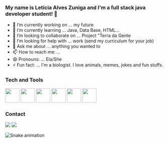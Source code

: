 ### My name is Letícia Alves Zuniga and I'm a full stack java developer student!  👋


- 🔭 I’m currently working on ... my future
- 🌱 I’m currently learning ... Java, Data Base, HTML...
- 👯 I’m looking to collaborate on ... Project "Terra da Gente
- 🤔 I’m looking for help with ... work (send my curriculum for your job)
- 💬 Ask me about ... anything you wanted to
- 📫 How to reach me: ... 
- 😄 Pronouns: ... Ela/She
- ⚡ Fun fact: ... I'm a biologist. I love animals, memes, jokes and fun stuffs.

### Tech and Tools   

<img src="https://cdn.jsdelivr.net/gh/devicons/devicon/icons/java/java-original-wordmark.svg" width="45" height="45" /> <img src="https://cdn.jsdelivr.net/gh/devicons/devicon/icons/css3/css3-original-wordmark.svg" width="45" height="45"/> <img src="https://cdn.jsdelivr.net/gh/devicons/devicon/icons/mysql/mysql-original-wordmark.svg" width="45" height="45"/>  <img src="https://cdn.jsdelivr.net/gh/devicons/devicon/icons/spring/spring-original-wordmark.svg" width="45" height="45"/>  <img src="https://cdn.jsdelivr.net/gh/devicons/devicon/icons/docker/docker-original-wordmark.svg" width="45" height="45"/>  <img src="https://cdn.jsdelivr.net/gh/devicons/devicon/icons/git/git-original-wordmark.svg" width="45" height="45"/>
          
          
 
### Contact
<div>         
<a href = "mailto:leh.zuniga@gmail.com"><img src="https://img.shields.io/badge/Gmail-D14836?style=for-the-badge&logo=gmail&logoColor=white" target="_blank"></a>
<a href="https://www.linkedin.com/in/leticia-zuniga" target="_blank"><img src="https://img.shields.io/badge/-LinkedIn-%230077B5?style=for-the-badge&logo=linkedin&logoColor=white" target="_blank"></a>   
</div>

![Snake animation](https://github.com/LeZuniga/LeZuniga/blob/output/github-contribution-grid-snake.svg)
